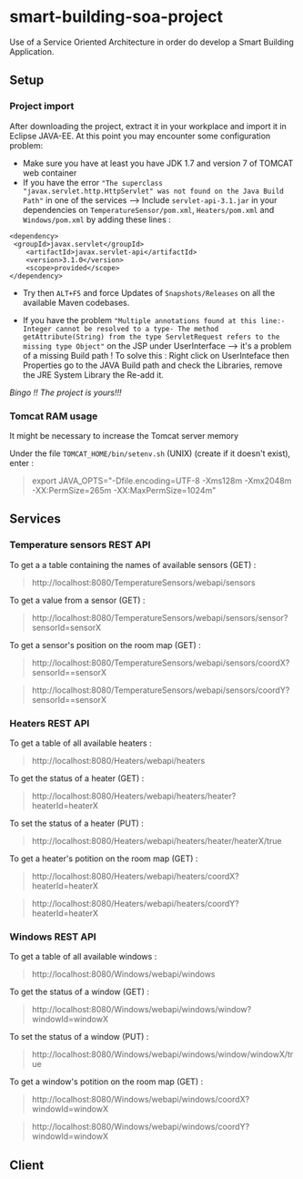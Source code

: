 # smart-building-soa-project
Use of a Service Oriented Architecture in order do develop a Smart Building Application.

## Setup

### Project import

After downloading the project, extract it in your workplace and import it in Eclipse JAVA-EE.
At this point you may encounter some configuration problem:

- Make sure you have at least you have JDK 1.7 and version 7 of TOMCAT web container
- If you have the error ```"The superclass "javax.servlet.http.HttpServlet" was not found on the Java Build Path"``` in one of the services --> Include  ```servlet-api-3.1.jar``` in your dependencies on ```TemperatureSensor/pom.xml```, ```Heaters/pom.xml``` and ```Windows/pom.xml``` by adding these lines :

```
<dependency>
 <groupId>javax.servlet</groupId>
    <artifactId>javax.servlet-api</artifactId>
    <version>3.1.0</version>
    <scope>provided</scope>
</dependency>
```
 
- Try then ```ALT+F5``` and force Updates of ```Snapshots/Releases``` on all the available Maven codebases.
 
- If you have the problem ```"Multiple annotations found at this line:- Integer cannot be resolved to a type- The method getAttribute(String) from the type ServletRequest refers to the missing type Object"``` on the JSP under UserInterface --> it's a  problem of a missing Build path ! To solve this : Right click on UserInteface then Properties go to the JAVA Build path and check the Libraries, remove the JRE System Library the Re-add it.
 
*Bingo !! The project is yours!!!*


### Tomcat RAM usage 

It might be necessary to increase the Tomcat server memory

Under the file ```TOMCAT_HOME/bin/setenv.sh``` (UNIX) (create if it doesn't exist), enter :

> export JAVA_OPTS="-Dfile.encoding=UTF-8 -Xms128m -Xmx2048m -XX:PermSize=265m -XX:MaxPermSize=1024m"

## Services

### Temperature sensors REST API

To get a a table containing the names of available sensors (GET) : 

> http://localhost:8080/TemperatureSensors/webapi/sensors

To get a value from a sensor (GET) :

> http://localhost:8080/TemperatureSensors/webapi/sensors/sensor?sensorId=sensorX

To get a sensor's position on the room map (GET) : 

> http://localhost:8080/TemperatureSensors/webapi/sensors/coordX?sensorId==sensorX

> http://localhost:8080/TemperatureSensors/webapi/sensors/coordY?sensorId==sensorX

### Heaters REST API

To get a table of all available heaters :

> http://localhost:8080/Heaters/webapi/heaters

To get the status of a heater (GET) :

> http://localhost:8080/Heaters/webapi/heaters/heater?heaterId=heaterX

To set the status of a heater (PUT) :

> http://localhost:8080/Heaters/webapi/heaters/heater/heaterX/true

To get a heater's potition on the room map (GET) :

> http://localhost:8080/Heaters/webapi/heaters/coordX?heaterId=heaterX

> http://localhost:8080/Heaters/webapi/heaters/coordY?heaterId=heaterX

### Windows REST API

To get a table of all available windows :

> http://localhost:8080/Windows/webapi/windows

To get the status of a window (GET) :

> http://localhost:8080/Windows/webapi/windows/window?windowId=windowX

To set the status of a window (PUT) :

> http://localhost:8080/Windows/webapi/windows/window/windowX/true

To get a window's potition on the room map (GET) :

> http://localhost:8080/Windows/webapi/windows/coordX?windowId=windowX

> http://localhost:8080/Windows/webapi/windows/coordY?windowId=windowX


## Client

